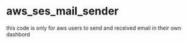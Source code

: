 # aws_ses_mail_sender
 this code is only for aws users to send and received email in their own dashbord
